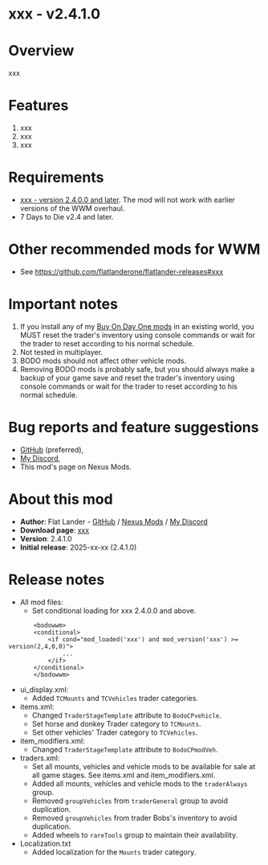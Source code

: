# xxx - v2.4.1.0

# Overview
xxx

# Features
1. xxx 
2. xxx
3. xxx

# Requirements
- [xxx - version 2.4.0.0 and later](https://www.nexusmods.com/7daystodie/mods/xxxx). The mod will not work with earlier versions of the WWM overhaul.
- 7 Days to Die v2.4 and later.

# Other recommended mods for WWM
- See https://github.com/flatlanderone/flatlander-releases#xxx

# Important notes
1. If you install any of my [Buy On Day One mods](https://github.com/flatlanderone/flatlander-releases#bodo) in an existing world, you MUST reset the trader's inventory using console commands or wait for the trader to reset according to his normal schedule.
2. Not tested in multiplayer.
3. BODO mods should not affect other vehicle mods.
4. Removing BODO mods is probably safe, but you should always make a backup of your game save and reset the trader's inventory using console commands or wait for the trader to reset according to his normal schedule.

# Bug reports and feature suggestions
- [GitHub](https://github.com/flatlanderone/flatlander-releases/issues) (preferred),
- [My Discord](https://discord.gg/2FZ8rWjubz),
- This mod's page on Nexus Mods.

# About this mod
- **Author**: Flat Lander - [GitHub](https://github.com/flatlanderone/flatlander-releases#top) / [Nexus Mods](https://next.nexusmods.com/profile/flatlanderone) / [My Discord](https://discord.gg/9s92vcnmwy)
- **Download page**: [xxx](https://www.nexusmods.com/7daystodie/mods/xxx)
- **Version**: 2.4.1.0
- **Initial release**: 2025-xx-xx (2.4.1.0)

# Release notes
- All mod files:
  - Set conditional loading for xxx 2.4.0.0 and above.
 ```
		<bodowwm>
		<conditional>
			<if cond="mod_loaded('xxx') and mod_version('xxx') >= version(2,4,0,0)">
				...
			</if>
		</conditional> 
		</bodowwm>
```
- ui_display.xml:
  - Added `TCMounts` and `TCVehicles` trader categories. 
- items.xml: 
  - Changed `TraderStageTemplate` attribute to `BodoCPvehicle`.
  - Set horse and donkey Trader category to `TCMounts`.
  - Set other vehicles' Trader category to `TCVehicles`.
- item_modifiers.xml: 
  - Changed `TraderStageTemplate` attribute to `BodoCPmodVeh`. 
- traders.xml:
  - Set all mounts, vehicles and vehicle mods to be available for sale at all game stages. See items.xml and item_modifiers.xml.
  - Added all mounts, vehicles and vehicle mods to the `traderAlways` group.
  - Removed `groupVehicles` from `traderGeneral` group to avoid duplication.
  - Removed `groupVehicles` from trader Bobs's inventory to avoid duplication.
  - Added wheels to `rareTools` group to maintain their availability.
- Localization.txt 
  - Added localization for the `Mounts` trader category.